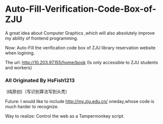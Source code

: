 # Auto-Fill-Verification-Code-Box-of-ZJU
A great idea about Computer Graphics ,which will also absolutely improve my ability of frontend programming.

Now: Auto-Fill the verification code box of ZJU library reservation website when logining.

The url: http://10.203.97.155/home/book (Is only accessible to ZJU students and workers)

###                                                                                                   All Originated By HsFish1213
​                                                                          (纯原创)（写识别算法写到头秃）


Future: I would like to include http://my.zju.edu.cn/ oneday,whose code is much harder to recognize.

Way to realize: Control the web as a Tampermonkey script.

